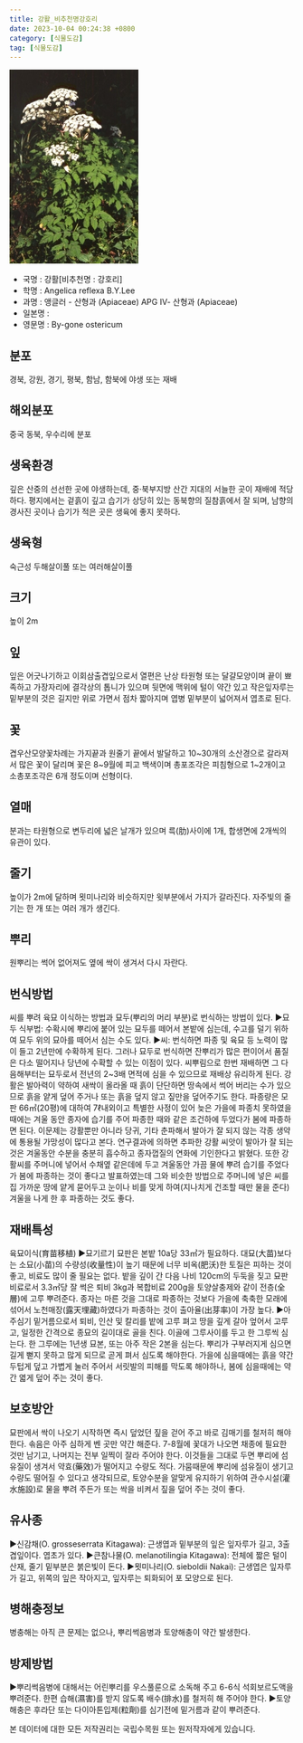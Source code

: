 ```yaml
---
title: 강활_비추천명강호리
date: 2023-10-04 00:24:38 +0800
category: [식물도감]
tag: [식물도감]
---
```




![강활[비추천명 : 강호리]](/assets/img/fileUpload/plants/basic/Umbelliferae/Ostericum/19689/1_th2.JPG)
- 국명 : 강활[비추천명 : 강호리]
- 학명 : Angelica reflexa B.Y.Lee
- 과명 : 앵글러 - 산형과 (Apiaceae) APG Ⅳ- 산형과 (Apiaceae)
- 일본명 : 
- 영문명 : By-gone ostericum


## 분포
경북, 강원, 경기, 평북, 함남, 함북에 야생 또는 재배
## 해외분포
중국 동북, 우수리에 분포
## 생육환경
깊은 산중의 선선한 곳에 야생하는데, 중·북부지방 산간 지대의 서늘한 곳이 재배에 적당하다. 평지에서는 겉흙이 깊고 습기가 상당히 있는 동북향의 질참흙에서 잘 되며, 남향의 경사진 곳이나 습기가 적은 곳은 생육에 좋지 못하다.
## 생육형
숙근성 두해살이풀 또는 여러해살이풀
## 크기
높이 2m
## 잎
잎은 어긋나기하고 이회삼출겹잎으로서 열편은 난상 타원형 또는 달걀모양이며 끝이 뾰족하고 가장자리에 결각상의 톱니가 있으며 뒷면에 맥위에 털이 약간 있고 작은잎자루는 밑부분의 것은 길지만 위로 가면서 점차 짧아지며 엽병 밑부분이 넓어져서 엽초로 된다.
## 꽃
겹우산모양꽃차례는 가지끝과 원줄기 끝에서 발달하고 10~30개의 소산경으로 갈라져서 많은 꽃이 달리며 꽃은 8~9월에 피고 백색이며 총포조각은 피침형으로 1~2개이고 소총포조각은 6개 정도이며 선형이다.
## 열매
분과는 타원형으로 변두리에 넓은 날개가 있으며 륵(肋)사이에 1개, 합생면에 2개씩의 유관이 있다.
## 줄기
높이가 2m에 달하며 묏미나리와 비슷하지만 윗부분에서 가지가 갈라진다. 자주빛의 줄기는 한 개 또는 여러 개가 생긴다.
## 뿌리
원뿌리는 썩어 없어져도 옆에 싹이 생겨서 다시 자란다.
## 번식방법
씨를 뿌려 육묘 이식하는 방법과 묘두(뿌리의 머리 부분)로 번식하는 방법이 있다.
▶묘두 식부법: 수확시에 뿌리에 붙어 있는 묘두를 떼어서 본밭에 심는데, 수고를 덜기 위하여 묘두 위의 묘아를 떼어서 심는 수도 있다.
▶씨: 번식하면 파종 및 육묘 등 노력이 많이 들고 2년만에 수확하게 된다. 그러나 묘두로 번식하면 잔뿌리가 많은 편이어서 품질은 다소 떨어지나 당년에 수확할 수 있는 이점이 있다. 씨뿌림으로 한번 재배하면 그 다음해부터는 묘두로서 전년의 2~3배 면적에 심을 수 있으므로 재배상 유리하게 된다. 
강활은 발아력이 약하여 새싹이 올라올 때 흙이 단단하면 땅속에서 썩어 버리는 수가 있으므로 흙을 얕게 덮어 주거나 또는 흙을 덮지 않고 짚만을 덮어주기도 한다. 파종량은 모판 66㎡(20평)에 대하여 7ℓ내외이고 특별한 사정이 있어 늦은 가을에 파종치 못하였을 때에는 겨울 동안 종자에 습기를 주어 파종한 때와 같은 조건하에 두었다가 봄에 파종하면 된다. 이문제는 강활뿐만 아니라 당귀, 기타 춘파해서 발아가 잘 되지 않는 각종 생약에 통용될 가망성이 많다고 본다. 연구결과에 의하면 추파한 강활 씨앗이 발아가 잘 되는 것은 겨울동안 수분을 충분히 흡수하고 종자껍질의 연화에 기인한다고 밝혔다. 또한 강활씨를 주머니에 넣어서 수채옆 같은데에 두고 겨울동안 가끔 물에 뿌려 습기를 주었다가 봄에 파종하는 것이 좋다고 발표하였는데 그와 비슷한 방법으로 주머니에 넣은 씨를 집 가까운 땅에 얕게 묻어두고 눈이나 비를 맞게 하여(지나치게 건조할 때만 물을 준다) 겨울을 나게 한 후 파종하는 것도 좋다.
## 재배특성
육묘이식(育苗移植)
▶묘기르기 
묘판은 본밭 10a당 33㎡가 필요하다. 대묘(大苗)보다는 소묘(小苗)의 수량성(收量性)이 높기 때문에 너무 비옥(肥沃)한 토질은 피하는 것이 좋고, 비료도 많이 줄 필요는 없다. 밭을 깊이 간 다음 나비 120cm의 두둑을 짖고 묘판비료로서 3.3㎡당 잘 썩은 퇴비 3kg과 복합비료 200g을 토양살충제와 같이 전층(全層)에 고루 뿌려준다. 종자는 마른 것을 그대로 파종하는 것보다 가을에 축축한 모래에 섞어서 노천매장(露天埋藏)하였다가 파종하는 것이 출아율(出芽率)이 가장 높다. 
▶아주심기 
밑거름으로서 퇴비, 인산 및 칼리를 밭에 고루 펴고 땅을 깊게 갈아 엎어서 고루고, 일정한 간격으로 종묘의 길이대로 골을 친다. 이골에 그루사이를 두고 한 그루씩 심는다. 한 그루에는 1년생 묘본, 또는 아주 작은 2본을 심는다. 뿌리가 구부러지게 심으면 길게 뻗지 못하고 많게 되므로 곧게 펴서 심도록 해야한다. 가을에 심을때에는 흙을 약간 두텁게 덮고 가볍게 눌러 주어서 서릿발의 피해를 막도록 해야하나, 봄에 심을때에는 약간 엷게 덮어 주는 것이 좋다.
## 보호방안
묘판에서 싹이 나오기 시작하면 즉시 덮었던 짚을 걷어 주고 바로 김매기를 철저히 해야한다. 솎음은 아주 심하게 벤 곳만 약간 해준다.  7-8월에 꽃대가 나오면 채종에 필요한 것만 남기고, 나머지는 전부 일찍이 잘라 주어야 한다. 
이것들을 그대로 두면 뿌리에 섬유질이 생겨서 약효(藥效)가 떨어지고 수량도 적다. 가뭄때문에 뿌리에 섬유질이 생기고 수량도 떨어질 수 있다고 생각되므로, 토양수분을 알맞게 유지하기 위하여 관수시설(灌水施設)로 물을 뿌려 주든가 또는 싹을 비켜서 짚을 덮어 주는 것이 좋다.
## 유사종
▶신감채(O. grosseserrata Kitagawa): 근생엽과 밑부분의 잎은 잎자루가 길고, 3출겹잎이다. 엽초가 있다. 
▶큰참나물(O. melanotilingia Kitagawa): 전체에 짧은 털이 산재, 줄기 밑부분은 붉은빛이 돈다.
▶묏미나리(O. sieboldii Nakai): 근생엽은 잎자루가 길고, 위쪽의 잎은 작아지고, 잎자루는 퇴화되어 포 모양으로 된다.
## 병해충정보
병충해는 아직 큰 문제는 없으나, 뿌리썩음병과 토양해충이 약간 발생한다.
## 방제방법
▶뿌리썩음병에 대해서는 어린뿌리를 우스풀룬으로 소독해 주고 6-6식 석회보르도액을 뿌려준다. 한편 습해(濕害)를 받지 않도록 배수(排水)를 철저히 해 주어야 한다. 
▶토양해충은 후라단 또는 다이아톤입제(粒劑)를 심기전에 밑거름과 같이 뿌려준다.






본 데이터에 대한 모든 저작권리는 국립수목원 또는 원저작자에게 있습니다.
